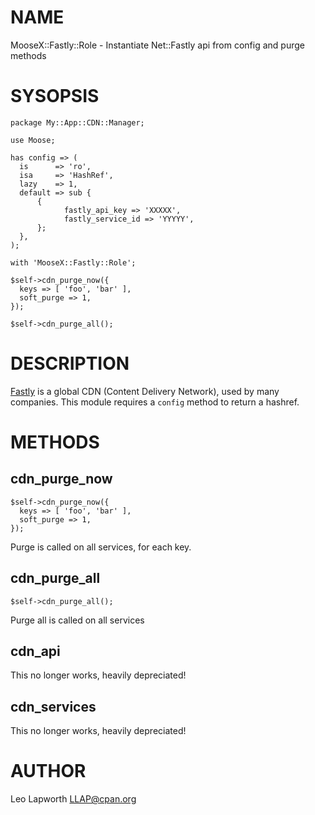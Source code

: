 # NAME

MooseX::Fastly::Role - Instantiate Net::Fastly api from config and purge methods

# SYSOPSIS

    package My::App::CDN::Manager;

    use Moose;

    has config => (
      is      => 'ro',
      isa     => 'HashRef',
      lazy    => 1,
      default => sub {
          {
                fastly_api_key => 'XXXXX',
                fastly_service_id => 'YYYYY',
          };
      },
    );

    with 'MooseX::Fastly::Role';

    $self->cdn_purge_now({
      keys => [ 'foo', 'bar' ],
      soft_purge => 1,
    });

    $self->cdn_purge_all();

# DESCRIPTION

[Fastly](https://www.fastly.com/) is a global CDN (Content Delivery Network),
used by many companies. This module requires a `config` method to return
a hashref.

# METHODS

## cdn\_purge\_now

    $self->cdn_purge_now({
      keys => [ 'foo', 'bar' ],
      soft_purge => 1,
    });

Purge is called on all services, for each key.

## cdn\_purge\_all

    $self->cdn_purge_all();

Purge all is called on all services

## cdn\_api

This no longer works, heavily depreciated!

## cdn\_services

This no longer works, heavily depreciated!

# AUTHOR

Leo Lapworth <LLAP@cpan.org>
